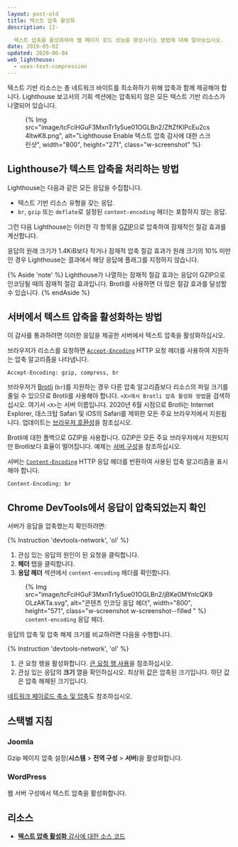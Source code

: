 ```yaml
---
layout: post-old
title: 텍스트 압축 활성화
description: |2-

  텍스트 압축을 활성화하여 웹 페이지 로드 성능을 향상시키는 방법에 대해 알아보십시오.
date: 2019-05-02
updated: 2020-06-04
web_lighthouse:
  - uses-text-compression
---
```


텍스트 기반 리소스는 총 네트워크 바이트를 최소화하기 위해 압축과 함께 제공해야 합니다. Lighthouse 보고서의 기회 섹션에는 압축되지 않은 모든 텍스트 기반 리소스가 나열되어 있습니다.

<figure class="w-figure">{% Img src="image/tcFciHGuF3MxnTr1y5ue01OGLBn2/ZftZfKlPcEu2cs4ltwK8.png", alt="Lighthouse Enable 텍스트 압축 감사에 대한 스크린샷", width="800", height="271", class="w-screenshot" %}</figure>

## Lighthouse가 텍스트 압축을 처리하는 방법

Lighthouse는 다음과 같은 모든 응답을 수집합니다.

- 텍스트 기반 리소스 유형을 갖는 응답.
- `br`, `gzip` 또는 `deflate`로 설정된 `content-encoding` 헤더는 포함하지 않는 응답.

그런 다음 Lighthouse는 이러한 각 항목을 [GZIP](https://www.gnu.org/software/gzip/)으로 압축하여 잠재적인 절감 효과를 계산합니다.

응답의 원래 크기가 1.4KiB보다 작거나 잠재적 압축 절감 효과가 원래 크기의 10% 미만인 경우 Lighthouse는 결과에서 해당 응답에 플래그를 지정하지 않습니다.

{% Aside 'note' %} Lighthouse가 나열하는 잠재적 절감 효과는 응답이 GZIP으로 인코딩될 때의 잠재적 절감 효과입니다. Brotli를 사용하면 더 많은 절감 효과를 달성할 수 있습니다. {% endAside %}

## 서버에서 텍스트 압축을 활성화하는 방법

이 감사를 통과하려면 이러한 응답을 제공한 서버에서 텍스트 압축을 활성화하십시오.

브라우저가 리소스를 요청하면 [`Accept-Encoding`](https://developer.mozilla.org/docs/Web/HTTP/Headers/Accept-Encoding) HTTP 요청 헤더를 사용하여 지원하는 압축 알고리즘을 나타냅니다.

```text
Accept-Encoding: gzip, compress, br
```

브라우저가 [Brotli](https://opensource.googleblog.com/2015/09/introducing-brotli-new-compression.html) (`br`)를 지원하는 경우 다른 압축 알고리즘보다 리소스의 파일 크기를 줄일 수 있으므로 Brotli를 사용해야 합니다. `<X>에서 Brotli 압축 활성화 방법`을 검색하십시오. 여기서 `<X>`는 서버 이름입니다. 2020년 6월 시점으로 Brotli는 Internet Explorer, 데스크탑 Safari 및 iOS의 Safari를 제외한 모든 주요 브라우저에서 지원됩니다. 업데이트는 [브라우저 호환성](https://developer.mozilla.org/docs/Web/HTTP/Headers/Content-Encoding#Browser_compatibility)을 참조십시오.

Brotli에 대한 폴백으로 GZIP을 사용합니다. GZIP은 모든 주요 브라우저에서 지원되지만 Brotli보다 효율이 떨어집니다. 예제는 [서버 구성](https://github.com/h5bp/server-configs)을 참조하십시오.

서버는 [`Content-Encoding`](https://developer.mozilla.org/docs/Web/HTTP/Headers/Content-Encoding) HTTP 응답 헤더를 반환하여 사용된 압축 알고리즘을 표시해야 합니다.

```text
Content-Encoding: br
```

## Chrome DevTools에서 응답이 압축되었는지 확인

서버가 응답을 압축했는지 확인하려면:

{% Instruction 'devtools-network', 'ol' %}

1. 관심 있는 응답의 원인이 된 요청을 클릭합니다.
2. **헤더** 탭을 클릭합니다.
3. **응답 헤더** 섹션에서 `content-encoding` 헤더를 확인합니다.

<figure class="w-figure">{% Img src="image/tcFciHGuF3MxnTr1y5ue01OGLBn2/jBKe0MYnlcQK9OLzAKTa.svg", alt="콘텐츠 인코딩 응답 헤더", width="800", height="571", class="w-screenshot w-screenshot--filled " %}<figcaption class="w-figcaption"> <code>content-encoding</code> 응답 헤더. </figcaption></figure>

응답의 압축 및 압축 해제 크기를 비교하려면 다음을 수행합니다.

{% Instruction 'devtools-network', 'ol' %}

1. 큰 요청 행을 활성화합니다. [큰 요청 행 사용](https://developers.google.com/web/tools/chrome-devtools/network/reference#request-rows)을 참조하십시오.
2. 관심 있는 응답의 **크기** 열을 확인하십시오. 최상위 값은 압축된 크기입니다. 하단 값은 압축 해제된 크기입니다.

[네트워크 페이로드 축소 및 압축](/reduce-network-payloads-using-text-compression)도 참조하십시오.

## 스택별 지침

### Joomla

Gzip 페이지 압축 설정(**시스템** &gt; **전역 구성** &gt; **서버**)을 활성화합니다.

### WordPress

웹 서버 구성에서 텍스트 압축을 활성화합니다.

## 리소스

- [**텍스트 압축 활성화** 감사에 대한 소스 코드](https://github.com/GoogleChrome/lighthouse/blob/master/lighthouse-core/audits/byte-efficiency/uses-text-compression.js)
